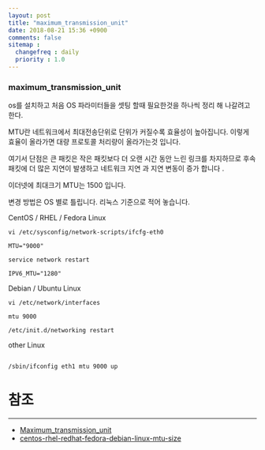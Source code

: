 ```yaml
---
layout: post
title: "maximum_transmission_unit"
date: 2018-08-21 15:36 +0900
comments: false
sitemap :
  changefreq : daily
  priority : 1.0
---
```


### maximum_transmission_unit

os를 설치하고 처음 OS 파라미터들을 셋팅 할때 필요한것을 하나씩 정리 해 나갈려고 한다. 

MTU란 네트워크에서 최대전송단위로 단위가 커질수록 효율성이 높아집니다. 이렇게 효율이 올라가면 대량 프로토콜 처리량이 올라가는것 입니다.

여기서 단점은  큰 패킷은 작은 패킷보다 더 오랜 시간 동안 느린 링크를 차지하므로 후속 패킷에 더 많은 지연이 발생하고 네트워크 지연 과 지연 변동이 증가 합니다 .

이더넷에 최대크기 MTU는 1500 입니다.

변경 방법은 OS 별로 틀립니다. 리눅스 기준으로 적어 놓습니다.

CentOS / RHEL / Fedora Linux

```
vi /etc/sysconfig/network-scripts/ifcfg-eth0

MTU="9000"

service network restart

IPV6_MTU="1280"
```

Debian / Ubuntu Linux

```
vi /etc/network/interfaces

mtu 9000

/etc/init.d/networking restart

```
other Linux 

```

/sbin/ifconfig eth1 mtu 9000 up

```


# 참조 
-----
* [Maximum_transmission_unit](https://en.wikipedia.org/wiki/Maximum_transmission_unit)
* [centos-rhel-redhat-fedora-debian-linux-mtu-size](https://www.cyberciti.biz/faq/centos-rhel-redhat-fedora-debian-linux-mtu-size/)